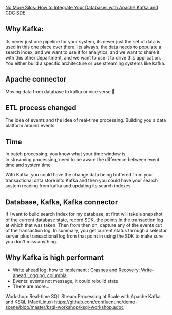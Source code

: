 [No More Silos: How to Integrate Your Databases with Apache Kafka and CDC](https://www.confluent.io/blog/no-more-silos-how-to-integrate-your-databases-with-apache-kafka-and-cdc)  [SDE](https://softwareengineeringdaily.com/2019/09/23/kafka-data-pipelines-with-robin-moffatt/ )

## Why Kafka: 
Its never just one pipeline for your system, its never just the set of data is used in this one place over there.
Its always, the data needs to populate a search index, and we want to use it for analytics, and we want to share it with this other department, and we want to use it to drive this application.
You either build a specific architecture or use streaming systems like kafka.

## Apache connector
Moving data from database to kafka or vice verse

## ETL process changed
The idea of events and the idea of real-time processing. Building you a data platform around events

## Time
In batch processing, you know what your time window is.  
In streaming processing, need to be aware the difference between event time and system time  

With Kafka, you could have the change data being buffered from your transactional data store into Kafka and then you could have your search system reading from kafka and updating its search indexes.  

## Database, Kafka, Kafka connector
If I want to build search index for my database, at first will take a snapshot of the current database state, record SDK, the points in the transaction log at which that was taken.  Then from then on, capture any of the events cut of the transaction log.  In summary, you get current status through a selector server plus transactional log from that point in using the SDK to make sure you don't miss anything.  

## Why Kafka is high performant
- Write ahead log: how to implement : [Crashes and Recovery: Write-ahead Logging, columbia](https://www.cs.columbia.edu/~du/ds/assets/lectures/lecture15.pdf)
- Events: events not message, it could rebuild state
- There are more...


Workshop: Real-time SQL Stream Processing at Scale with Apache Kafka and KSQL (Mac/Linux)
https://github.com/confluentinc/demo-scene/blob/master/ksql-workshop/ksql-workshop.adoc
